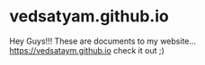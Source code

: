 # vedsatyam.github.io

Hey Guys!!! These are documents to my website... https://vedsataym.github.io check it out ;)
